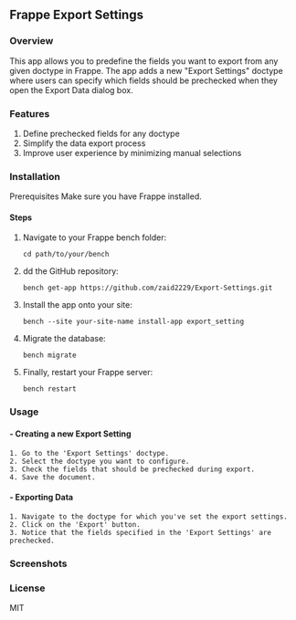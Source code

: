## **Frappe Export Settings**

### **Overview**

This app allows you to predefine the fields you want to export from any given doctype in Frappe. The app adds a new "Export Settings" doctype where users can specify which fields should be prechecked when they open the Export Data dialog box.

### **Features**

1. Define prechecked fields for any doctype
1. Simplify the data export process
1. Improve user experience by minimizing manual selections

### **Installation**
  Prerequisites
  Make sure you have Frappe installed.

#### **Steps**

1. Navigate to your Frappe bench folder:

   `cd path/to/your/bench`

1. dd the GitHub repository:

   `bench get-app https://github.com/zaid2229/Export-Settings.git`

1. Install the app onto your site:

   `bench --site your-site-name install-app export_setting`

1. Migrate the database:

   `bench migrate`

1. Finally, restart your Frappe server:

   `bench restart`

### **Usage**

#### - Creating a new Export Setting
  
    1. Go to the 'Export Settings' doctype.
    2. Select the doctype you want to configure.
    3. Check the fields that should be prechecked during export.
    4. Save the document.
       
#### - Exporting Data
  
    1. Navigate to the doctype for which you've set the export settings.
    2. Click on the 'Export' button.
    3. Notice that the fields specified in the 'Export Settings' are prechecked.

### Screenshots

### License

MIT

